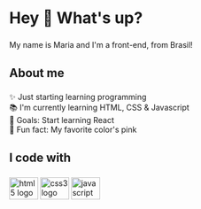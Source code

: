 <h1 align="left">Hey 👋 What's up?</h1>

###

<p align="left">My name is Maria and I'm a front-end, from Brasil!</p>

###

<h2 align="left">About me</h2>

###

<p align="left">✨ Just starting learning programming<br>📚 I'm currently learning HTML, CSS & Javascript<br>🎯 Goals: Start learning React<br>🎲 Fun fact: My favorite color's pink</p>

###

<h2 align="left">I code with</h2>

###

<div align="left">
  <img src="https://cdn.jsdelivr.net/gh/devicons/devicon/icons/html5/html5-original.svg" height="40" width="52" alt="html5 logo"  />
  <img src="https://cdn.jsdelivr.net/gh/devicons/devicon/icons/css3/css3-original.svg" height="40" width="52" alt="css3 logo"  />
  <img src="https://cdn.jsdelivr.net/gh/devicons/devicon/icons/javascript/javascript-original.svg" height="40" width="52" alt="javascript logo"  />
</div>

###